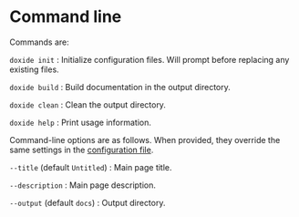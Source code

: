 # Command line

Commands are:

`doxide init`
:   Initialize configuration files. Will prompt before replacing any existing files.

`doxide build`
:   Build documentation in the output directory.

`doxide clean`
:   Clean the output directory.

`doxide help`
:   Print usage information.

Command-line options are as follows. When provided, they override the same settings in the [configuration file](/configuring).

`--title` (default `Untitled`)
:   Main page title.

`--description`
:   Main page description.

`--output` (default `docs`)
:   Output directory.
